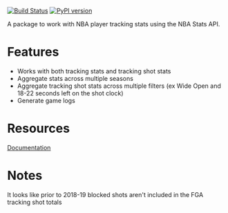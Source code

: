 [![Build Status](https://travis-ci.org/dblackrun/nba-stats-tracking.svg?branch=master)](https://travis-ci.org/dblackrun/nba-stats-tracking)
[![PyPI version](https://badge.fury.io/py/nba-stats-tracking.svg)](https://badge.fury.io/py/nba-stats-tracking)

A package to work with NBA player tracking stats using the NBA Stats API.

# Features
* Works with both tracking stats and tracking shot stats
* Aggregate stats across multiple seasons
* Aggregate tracking shot stats across multiple filters (ex Wide Open and 18-22 seconds left on the shot clock)
* Generate game logs

# Resources
[Documentation](https://nba-stats-tracking.readthedocs.io/en/latest/)

# Notes
It looks like prior to 2018-19 blocked shots aren't included in the FGA tracking shot totals
